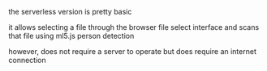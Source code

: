 the serverless version is pretty basic

it allows selecting a file through the browser file select interface and scans that file using ml5.js person detection

however, does not require a server to operate but does require an internet connection




